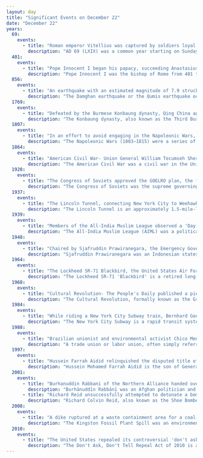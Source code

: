 ```yaml
---
layout: day
title: "Significant Events on December 22"
date: "December 22"
years:
  69:
    events:
      - title: "Roman emperor Vitellius was captured by soldiers loyal to Vespasian and executed at the Gemonian stairs in Rome."
        description: "AD 69 (LXIX) was a common year starting on Sunday of the Julian calendar. In the Roman Empire, it was known as the Year of the consulship of Galba and Vinius. The denomination AD 69 for this year has been used since the early medieval period, when the Anno Domini calendar era became the prevalent method in Europe for naming years."
  401:
    events:
      - title: "Pope Innocent I began his papacy, succeeding Anastasius I."
        description: "Pope Innocent I was the bishop of Rome from 401 to his death on 12 March 417. From the beginning of his papacy, he was seen as the general arbitrator of ecclesiastical disputes in both the East and the West. He confirmed the prerogatives of the Archbishop of Thessalonica, and issued a decretal on disciplinary matters referred to him by the Bishop of Rouen. He defended the exiled John Chrysostom and consulted with the bishops of Africa concerning the Pelagian controversy, confirming the decisions of the African synods."
  856:
    events:
      - title: "An earthquake with an estimated magnitude of 7.9 struck the eastern Alborz mountains in Persia, causing an estimated 200,000 deaths."
        description: "The Damghan earthquake or the Qumis earthquake occurred on 22 December 856. The earthquake had an estimated magnitude of 7.9, and a maximum intensity of X (Extreme) on the Mercalli intensity scale. The meizoseismal area extended for about 350 kilometres (220 mi) along the southern edge of the eastern Alborz mountains of present-day Iran including parts of Tabaristan and Gorgan. The earthquake's epicenter is estimated to be close to the city of Damghan, which was then the capital of the Persian province of Qumis. It caused approximately 200,000 deaths and is listed by the United States Geological Survey as the sixth deadliest earthquake in recorded history. This death toll has been debated."
  1769:
    events:
      - title: "Defeated by the Burmese Konbaung dynasty, Qing China agreed to a peace treaty to end the Sino-Burmese War."
        description: "The Konbaung dynasty, also known as the Third Burmese Empire (တတိယမြန်မာနိုင်ငံတော်), was the last dynasty that ruled Burma from 1752 to 1885. It created the second-largest empire in Burmese history and continued the administrative reforms begun by the Toungoo dynasty, laying the foundations of the modern state of Burma. The reforms, however, proved insufficient to stem the advance of the British Empire, who defeated the Burmese in all three Anglo-Burmese Wars over a six-decade span (1824–1885) and ended the millennium-old Burmese monarchy in 1885."
  1807:
    events:
      - title: "In an effort to avoid engaging in the Napoleonic Wars, the United States Congress passed the Embargo Act, forbidding American ships from engaging in trade with foreign nations."
        description: "The Napoleonic Wars (1803–1815) were a series of conflicts fought between the French First Republic (1803–1804) and First French Empire (1804–1815) under the First Consul and Emperor of the French, Napoleon Bonaparte, and a fluctuating array of European coalitions. The wars originated in political forces arising from the French Revolution (1789–1799) and from the French Revolutionary Wars (1792–1802) and produced a period of French domination over Continental Europe. The wars are categorised as seven conflicts, five named after the coalitions that fought Napoleon, plus two named for their respective theatres- the War of the Third Coalition, War of the Fourth Coalition, War of the Fifth Coalition, War of the Sixth Coalition, War of the Seventh Coalition, the Peninsular War, and the French invasion of Russia."
  1864:
    events:
      - title: "American Civil War- Union General William Tecumseh Sherman's March to the Sea ended with the capture of Savannah, Georgia."
        description: "The American Civil War was a civil war in the United States between the Union and the Confederacy, which was formed in 1861 by states that had seceded from the Union. The central conflict leading to war was a dispute over whether slavery should be permitted to expand into the western territories, leading to more slave states, or be prohibited from doing so, which many believed would place slavery on a course of ultimate extinction."
  1920:
    events:
      - title: "The Congress of Soviets approved the GOELRO plan, the first Soviet plan for national economic recovery and development."
        description: "The Congress of Soviets was the supreme governing body of the Russian Soviet Federative Socialist Republic and several other Soviet republics and national autonomies in the Soviet Russia and soviet Union from 1917 to 1936 and a somewhat similar Congress of People's Deputies from 1989 to 1991. After the creation of the Soviet Union, the Congress of Soviets of the Soviet Union functioned as its legislative branch until its dissolution in 1936. Its initial full name was the 'Congress of Soviets of Workers', Soldiers' and Peasants' Deputies'. It was also sometimes known as the 'Congress of People's Deputies.' A similar name also applied in communist-held China in the Republican era."
  1937:
    events:
      - title: "The Lincoln Tunnel, connecting New York City to Weehawken, New Jersey, opened."
        description: "The Lincoln Tunnel is an approximately 1.5-mile-long (2.4 km) tunnel under the Hudson River, connecting Weehawken, New Jersey, to the west with Midtown Manhattan in New York City to the east. It carries New Jersey Route 495 on the New Jersey side and unsigned New York State Route 495 on the New York side. It was designed by Ole Singstad and named after Abraham Lincoln. The tunnel consists of three vehicular tubes of varying lengths, with two traffic lanes in each tube. The center tube contains reversible lanes, while the northern and southern tubes exclusively carry westbound and eastbound traffic, respectively."
  1939:
    events:
      - title: "Members of the All-India Muslim League observed a 'Day of Deliverance' to celebrate the resignations of members of the Indian National Congress over the decision to enter the Second World War at the request of the United Kingdom."
        description: "The All-India Muslim League (AIML) was a political party founded in 1906 in Dhaka, British India with the goal of securing Muslim interests in South Asia. Although initially espousing a united India with interfaith unity, the Muslim League later led the Pakistan Movement, calling for a separate Muslim homeland after the British exit from India."
  1948:
    events:
      - title: "Chaired by Sjafruddin Prawiranegara, the Emergency Government of the Republic of Indonesia was established to counter Dutch attempts to re-assert colonial control."
        description: "Sjafruddin Prawiranegara was an Indonesian statesman and economist. He served in various roles during his career, including as head of government in the Emergency Government of the Republic of Indonesia, as Minister of Finance in several cabinets, and as the first Governor of Bank Indonesia. Sjafruddin later became the prime minister of the Revolutionary Government of the Republic of Indonesia, a shadow government set up in opposition to the country's central government."
  1964:
    events:
      - title: "The Lockheed SR-71 Blackbird, the United States Air Force's long-range, Mach 3+ strategic reconnaissance aircraft and the world's fastest air-breathing manned aircraft, made its first flight."
        description: "The Lockheed SR-71 'Blackbird' is a retired long-range, high-altitude, Mach 3+ strategic reconnaissance aircraft developed and manufactured by the American aerospace company Lockheed Corporation. Its nicknames include 'Blackbird' and 'Habu'."
  1968:
    events:
      - title: "Cultural Revolution- The People's Daily published a piece by Chinese leader Mao Zedong directing that 'the intellectual youth must go to the country, and will be educated from living in rural poverty'."
        description: "The Cultural Revolution, formally known as the Great Proletarian Cultural Revolution, was a sociopolitical movement in the People's Republic of China (PRC). It was launched by Mao Zedong in 1966 and lasted until 1976. Its stated goal was to preserve Chinese socialism by purging remnants of capitalist and traditional elements from Chinese society."
  1984:
    events:
      - title: "While riding a New York City Subway train, Bernhard Goetz shot four African-American youths who had attempted to rob him, sparking a nationwide debate on vigilantism, racism, and the legal limits of self-defense."
        description: "The New York City Subway is a rapid transit system in New York City serving the boroughs of Manhattan, Brooklyn, Queens, and the Bronx. It is owned by the government of New York City and leased to the New York City Transit Authority, an affiliate agency of the state-run Metropolitan Transportation Authority (MTA). Opened on October 27, 1904, the New York City Subway is one of the world's oldest public transit systems, one of the most-used, and the one with the most stations, with 472 stations in operation."
  1988:
    events:
      - title: "Brazilian unionist and environmental activist Chico Mendes was murdered at his home in Xapuri."
        description: "A trade union or labor union, often simply referred to as a union, is an organization of workers whose purpose is to maintain or improve the conditions of their employment, such as attaining better wages and benefits, improving working conditions, improving safety standards, establishing complaint procedures, developing rules governing status of employees and protecting and increasing the bargaining power of workers."
  1997:
    events:
      - title: "Hussein Farrah Aidid relinquished the disputed title of President of Somalia."
        description: "Hussein Mohamed Farrah Aidid is the son of General Mohamed Farrah Aidid. His father was leader of the Somali National Alliance (SNA), the faction that fought UNOSOM II and US forces during 1993."
  2001:
    events:
      - title: "Burhanuddin Rabbani of the Northern Alliance handed over power in Afghanistan to the interim government headed by Hamid Karzai."
        description: "Burhānuddīn Rabbānī was an Afghan politician and teacher who served as the sixth president of Afghanistan from 1992 to 1996, and again from November to December 2001."
      - title: "Richard Reid unsuccessfully attempted to detonate a bomb in his shoe on a transatlantic flight from Paris to Miami."
        description: "Richard Colvin Reid, also known as the Shoe Bomber, is a British terrorist, who is known as the perpetrator of the failed shoe bombing attempt against a transatlantic flight in 2001. Born to a father who was a career criminal, Reid converted to Islam as a young man in prison after years as a petty criminal. Later he became radicalized and went to Pakistan and Afghanistan, where he trained and became a member of al-Qaeda."
  2008:
    events:
      - title: "A dike ruptured at a waste containment area for a coal-fired power plant in Kingston, Tennessee, releasing 1.1 billion gallons (4.2 million m3) of coal fly ash slurry (aftermath pictured) in the largest industrial spill in US history."
        description: "The Kingston Fossil Plant Spill was an environmental and industrial disaster that occurred on December 22, 2008, when a dike ruptured at a coal ash pond at the Tennessee Valley Authority's Kingston Fossil Plant in Roane County, Tennessee, releasing 1.1 billion US gallons of coal fly ash slurry. The coal-fired power plant, located across the Clinch River from the city of Kingston, used a series of ponds to store and dewater the fly ash, a byproduct of coal combustion. The spill released a slurry of fly ash and water which traveled across the Emory River and its Swan Pond embayment onto the opposite shore, covering up to 300 acres (1.2 km2) of the surrounding land. The spill damaged multiple homes and flowed into nearby waterways including the Emory River and Clinch River, both tributaries of the Tennessee River. It was the largest industrial spill in United States history."
  2010:
    events:
      - title: "The United States repealed its controversial 'don't ask, don't tell' policy on gay, lesbian and bisexual people in the military."
        description: "The Don't Ask, Don't Tell Repeal Act of 2010 is a landmark United States federal statute enacted in December 2010 that established a process for ending the 'don't ask, don't tell' (DADT) policy, thus allowing gay, lesbian, and bisexual people to serve openly in the United States Armed Forces. It ended the policy in place since 1993 that allowed them to serve only if they kept their sexual orientation secret and the military did not learn of their sexual orientation, which was controversial."
---
```


